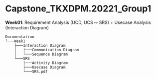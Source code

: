 # Capstone_TKXDPM.20221_Group1

**Week01**: Requirement Analysis (UCD, UCS ⇨ SRS) + Usecase Analysis (Interaction Diagram)

    Documentation
    └───Week1
        ├───Interaction Diagram
        │   ├───Communication Diagram
        │   └───Sequence Diagram
        └───SRS
            ├───Activity Diagram
            ├───Usecase Diagram
            └───SRS.pdf
            
